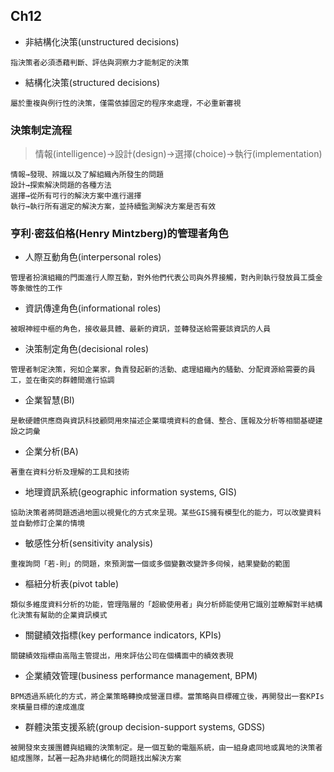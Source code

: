 ## __Ch12__ ##
- 非結構化決策(unstructured decisions)
```
指決策者必須憑藉判斷、評估與洞察力才能制定的決策
```
- 結構化決策(structured decisions)
```
屬於重複與例行性的決策，僅需依據固定的程序來處理，不必重新審視
```
### __決策制定流程__
> 情報(intelligence)→設計(design)→選擇(choice)→執行(implementation)
```
情報→發現、辨識以及了解組織內所發生的問題
設計→探索解決問題的各種方法
選擇→從所有可行的解決方案中進行選擇
執行→執行所有選定的解決方案，並持續監測解決方案是否有效
```
### __亨利·密茲伯格(Henry Mintzberg)的管理者角色__ ###
- 人際互動角色(interpersonal roles)
```
管理者扮演組織的門面進行人際互動，對外他們代表公司與外界接觸，對內則執行發放員工獎金等象徵性的工作
```
- 資訊傳達角色(informational roles)
```
被眼神經中樞的角色，接收最具體、最新的資訊，並轉發送給需要該資訊的人員
```
- 決策制定角色(decisional roles)
```
管理者制定決策，宛如企業家，負責發起新的活動、處理組織內的騷動、分配資源給需要的員工，並在衝突的群體間進行協調
```
- 企業智慧(BI)
```
是軟硬體供應商與資訊科技顧問用來描述企業環境資料的倉儲、整合、匯報及分析等相關基礎建設之詞彙
```
- 企業分析(BA)
```
著重在資料分析及理解的工具和技術
```
- 地理資訊系統(geographic information systems, GIS)
```
協助決策者將問題透過地圖以視覺化的方式來呈現。某些GIS擁有模型化的能力，可以改變資料並自動修訂企業的情境
```
- 敏感性分析(sensitivity analysis)
```
重複詢問「若-則」的問題，來預測當一個或多個變數改變許多伺候，結果變動的範圍
```
- 樞紐分析表(pivot table)
```
類似多維度資料分析的功能，管理階層的「超級使用者」與分析師能使用它識別並瞭解對半結構化決策有幫助的企業資訊模式
```
- 關鍵績效指標(key performance indicators, KPIs)
```
關鍵績效指標由高階主管提出，用來評估公司在個構面中的績效表現
```
- 企業績效管理(business performance management, BPM)
```
BPM透過系統化的方式，將企業策略轉換成營運目標。當策略與目標確立後，再開發出一套KPIs來橫量目標的達成進度
```
- 群體決策支援系統(group decision-support systems, GDSS)
```
被開發來支援團體與組織的決策制定。是一個互動的電腦系統，由一組身處同地或異地的決策者組成團隊，試著一起為非結構化的問題找出解決方案
```